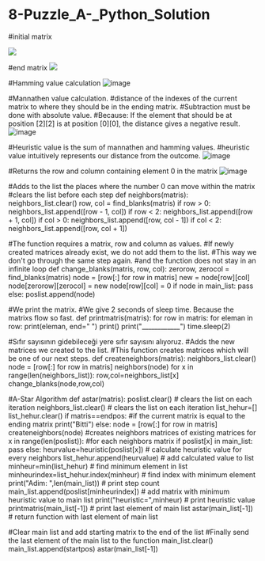 # 8-Puzzle_A-_Python_Solution


#initial matrix

<img src="https://github.com/Metinagan/8Puzzle_AStar_Python_Solution/assets/130462728/1b1cbbbe-8d5d-469c-a3b2-33111a7065ee">


#end matrix
<img src="https://github.com/Metinagan/8Puzzle_AStar_Python_Solution/assets/130462728/147aa8f5-e1dd-4591-a963-08b3d0cda1bf">



#Hamming value calculation
![image](https://github.com/Metinagan/8Puzzle_AStar_Python_Solution/assets/130462728/a2730497-02af-423e-8d8d-bb179ed10980)


#Mannathen value calculation.
#distance of the indexes of the current matrix to where they should be in the ending matrix.
#Subtraction must be done with absolute value.
#Because: If the element that should be at position [2][2] is at position [0][0], the distance gives a negative result.
![image](https://github.com/Metinagan/8Puzzle_AStar_Python_Solution/assets/130462728/6edffcf5-a965-44f8-b5f4-381cfd09edd4)



#Heuristic value is the sum of mannathen and hamming values.
#heuristic value intuitively represents our distance from the outcome.
![image](https://github.com/Metinagan/8Puzzle_AStar_Python_Solution/assets/130462728/1cf17203-a8c5-4769-8a31-202f036f6ada)

#Returns the row and column containing element 0 in the matrix
![image](https://github.com/Metinagan/8Puzzle_AStar_Python_Solution/assets/130462728/d98ce870-4211-40ab-9d81-4a3e3603e6af)


#Adds to the list the places where the number 0 can move within the matrix
#clears the list before each step
def neighbors(matris):
    neighbors_list.clear()
    row, col = find_blanks(matris)
    if row > 0:
        neighbors_list.append([row - 1, col])
    if row < 2:
        neighbors_list.append([row + 1, col])
    if col > 0:
        neighbors_list.append([row, col - 1])
    if col < 2:
        neighbors_list.append([row, col + 1])

#The function requires a matrix, row and column as values.
#If newly created matrices already exist, we do not add them to the list.
#This way we don't go through the same step again.
#and the function does not stay in an infinite loop
def change_blanks(matris, row, col):
    zerorow, zerocol = find_blanks(matris)
    node = [row[:] for row in matris]
    new = node[row][col]
    node[zerorow][zerocol] = new
    node[row][col] = 0
    if node in main_list:
        pass
    else:
        poslist.append(node)

#We print the matrix.
#We give 2 seconds of sleep time. Because the matrixs flow so fast.
def printmatris(matris):
    for row in matris:
        for eleman in row:
            print(eleman, end=" ")
        print() 
    print("____________")
    time.sleep(2)
    
#Sıfır sayısının gidebileceği yere sıfır sayısını alıyoruz.
#Adds the new matrices we created to the list.
#This function creates matrices which will be one of our next steps.
def createneighbors(matris):
    neighbors_list.clear()
    node = [row[:] for row in matris]
    neighbors(node)
    for x in range(len(neighbors_list)):
        row,col=neighbors_list[x]
        change_blanks(node,row,col)



#A-Star Algorithm
def astar(matris):
    poslist.clear()         # clears the list on each iteration
    neighbors_list.clear()  # clears the list on each iteration
    list_hehur=[]            
    list_hehur.clear()
    if matris==endpos:      #if the current matrix is ​​equal to the ending matrix
        print("Bitti")
    else:
        node = [row[:] for row in matris]
        createneighbors(node)        #creates neighbors matrices of existing matrices
        for x in range(len(poslist)):      #for each neighbors matrix
            if poslist[x] in main_list:    
                pass
            else:
                heurvalue=heuristic(poslist[x])   # calculate heuristic value for every neighbors
                list_hehur.append(heurvalue)      # add calculated value to list
        minheur=min(list_hehur)                   # find minimum element in list
        minheurindex=list_hehur.index(minheur)    # find index with minimum element
        print("Adim: ",len(main_list))            # print step count
        main_list.append(poslist[minheurindex])   # add matrix with minimum heuristic value to main list
        print("heuristic=",minheur)               # print heuristic value
        printmatris(main_list[-1])                # print last element of main list
        astar(main_list[-1])                      # return function with last element of main list


#Clear main list and add starting matrix to the end of the list
#Finally send the last element of the main list to the function
main_list.clear()
main_list.append(startpos)
astar(main_list[-1])













